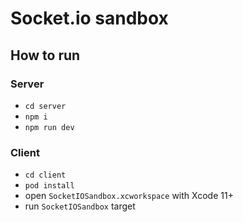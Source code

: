 # Socket.io sandbox

## How to run

### Server

- `cd server`
- `npm i`
- `npm run dev`

### Client

- `cd client`
- `pod install`
- open `SocketIOSandbox.xcworkspace` with Xcode 11+
- run `SocketIOSandbox` target
